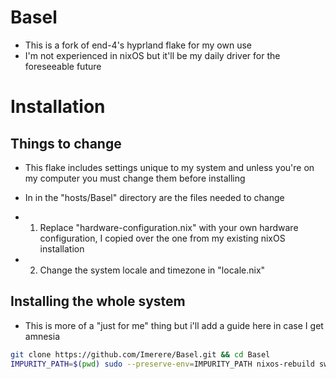 # Basel
- This is a fork of end-4's hyprland flake for my own use
- I'm not experienced in nixOS but it'll be my daily driver for the foreseeable future

# Installation
## Things to change
- This flake includes settings unique to my system and unless you're on my computer you must change them before installing

- In in the "hosts/Basel" directory are the files needed to change

- 1. Replace "hardware-configuration.nix" with your own hardware configuration, I copied over the one from my existing nixOS installation
- 2. Change the system locale and timezone in "locale.nix"

## Installing the whole system
- This is more of a "just for me" thing but i'll add a guide here in case I get amnesia

```bash
git clone https://github.com/Imerere/Basel.git && cd Basel
IMPURITY_PATH=$(pwd) sudo --preserve-env=IMPURITY_PATH nixos-rebuild switch --flake . --impure
```

